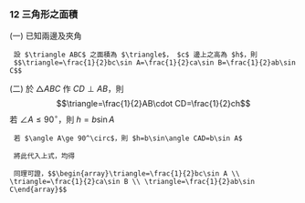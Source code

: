 ### 12 三角形之面積
(一) 已知兩邊及夾角

     設 $\triangle ABC$ 之面積為 $\triangle$， $c$ 邊上之高為 $h$，則
     $$\triangle=\frac{1}{2}bc\sin A=\frac{1}{2}ca\sin B=\frac{1}{2}ab\sin C$$
     
(二) 於 $\triangle ABC$ 作 $CD\perp AB$，則
     $$\triangle=\frac{1}{2}AB\cdot CD=\frac{1}{2}ch$$
     若 $\angle A\le 90^\circ$，則 $h=b\sin A$
     
     若 $\angle A\ge 90^\circ$，則 $h=b\sin\angle CAD=b\sin A$
     
     將此代入上式，均得
     
     同理可證，$$\begin{array}\triangle=\frac{1}{2}bc\sin A \\ \triangle=\frac{1}{2}ca\sin B \\ \triangle=\frac{1}{2}ab\sin C\end{array}$$
